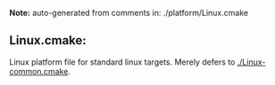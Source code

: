**Note:** auto-generated from comments in: ./platform/Linux.cmake

## Linux.cmake:

Linux platform file for standard linux targets. Merely defers to [./Linux-common.cmake](Linux-common.cmake).
